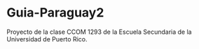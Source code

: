 # Guia-Paraguay2
Proyecto de la clase CCOM 1293 de la Escuela Secundaria de la Universidad de Puerto Rico.
